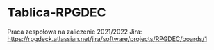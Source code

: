 # Tablica-RPGDEC
Praca zespołowa na zaliczenie 2021/2022
Jira: https://rpgdeck.atlassian.net/jira/software/projects/RPGDEC/boards/1
